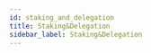 ```yaml
---
id: staking_and_delegation
title: Staking&Delegation
sidebar_label: Staking&Delegation
---
```




